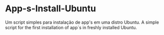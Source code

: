 # App-s-Install-Ubuntu
Um script simples para instalação de app's em uma distro Ubuntu. 
A simple script for the first installation of app`s in freshly installed Ubuntu.
